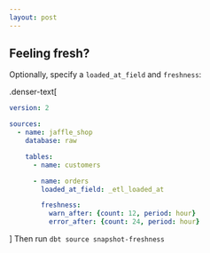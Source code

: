 ```yaml
---
layout: post
---
```


## Feeling fresh?

Optionally, specify a `loaded_at_field` and `freshness`:

.denser-text[

```yml
version: 2

sources:
  - name: jaffle_shop
    database: raw

    tables:
      - name: customers

      - name: orders
        loaded_at_field: _etl_loaded_at

        freshness:
          warn_after: {count: 12, period: hour}
          error_after: {count: 24, period: hour}

```

]
Then run `dbt source snapshot-freshness`



